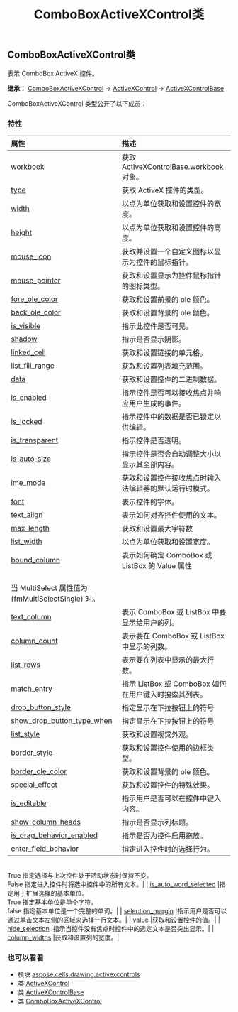 ﻿---
title: ComboBoxActiveXControl类
second_title: Aspose.Cells for Python via .NET API 参考文献
description:
type: docs
weight: 40
url: /zh/python-net/aspose.cells.drawing.activexcontrols/comboboxactivexcontrol/
is_root: false
---
## ComboBoxActiveXControl类
表示 ComboBox ActiveX 控件。



**继承：** [ComboBoxActiveXControl](/cells/python-net/aspose.cells.drawing.activexcontrols/comboboxactivexcontrol) → 
[ActiveXControl](/cells/python-net/aspose.cells.drawing.activexcontrols/activexcontrol) → 
[ActiveXControlBase](/cells/zh/python-net/aspose.cells.drawing.activexcontrols/activexcontrolbase)



ComboBoxActiveXControl 类型公开了以下成员：

### 特性
|属性|描述|
| :- | :- |
| [workbook](/cells/zh/python-net/aspose.cells.drawing.activexcontrols/comboboxactivexcontrol/workbook) |获取 [ActiveXControlBase.workbook](/cells/zh/python-net/aspose.cells.drawing.activexcontrols/activexcontrolbase#workbook) 对象。|
| [type](/cells/zh/python-net/aspose.cells.drawing.activexcontrols/comboboxactivexcontrol/type) |获取 ActiveX 控件的类型。|
| [width](/cells/zh/python-net/aspose.cells.drawing.activexcontrols/comboboxactivexcontrol/width) |以点为单位获取和设置控件的宽度。|
| [height](/cells/zh/python-net/aspose.cells.drawing.activexcontrols/comboboxactivexcontrol/height) |以点为单位获取和设置控件的高度。|
| [mouse_icon](/cells/zh/python-net/aspose.cells.drawing.activexcontrols/comboboxactivexcontrol/mouse_icon) |获取并设置一个自定义图标以显示为控件的鼠标指针。|
| [mouse_pointer](/cells/zh/python-net/aspose.cells.drawing.activexcontrols/comboboxactivexcontrol/mouse_pointer) |获取和设置显示为控件鼠标指针的图标类型。|
| [fore_ole_color](/cells/zh/python-net/aspose.cells.drawing.activexcontrols/comboboxactivexcontrol/fore_ole_color) |获取和设置前景的 ole 颜色。|
| [back_ole_color](/cells/zh/python-net/aspose.cells.drawing.activexcontrols/comboboxactivexcontrol/back_ole_color) |获取和设置背景的 ole 颜色。|
| [is_visible](/cells/zh/python-net/aspose.cells.drawing.activexcontrols/comboboxactivexcontrol/is_visible) |指示此控件是否可见。|
| [shadow](/cells/zh/python-net/aspose.cells.drawing.activexcontrols/comboboxactivexcontrol/shadow) |指示是否显示阴影。|
| [linked_cell](/cells/zh/python-net/aspose.cells.drawing.activexcontrols/comboboxactivexcontrol/linked_cell) |获取和设置链接的单元格。|
| [list_fill_range](/cells/zh/python-net/aspose.cells.drawing.activexcontrols/comboboxactivexcontrol/list_fill_range) |获取和设置列表填充范围。|
| [data](/cells/zh/python-net/aspose.cells.drawing.activexcontrols/comboboxactivexcontrol/data) |获取和设置控件的二进制数据。|
| [is_enabled](/cells/zh/python-net/aspose.cells.drawing.activexcontrols/comboboxactivexcontrol/is_enabled) |指示控件是否可以接收焦点并响应用户生成的事件。|
| [is_locked](/cells/zh/python-net/aspose.cells.drawing.activexcontrols/comboboxactivexcontrol/is_locked) |指示控件中的数据是否已锁定以供编辑。|
| [is_transparent](/cells/zh/python-net/aspose.cells.drawing.activexcontrols/comboboxactivexcontrol/is_transparent) |指示控件是否透明。|
| [is_auto_size](/cells/zh/python-net/aspose.cells.drawing.activexcontrols/comboboxactivexcontrol/is_auto_size) |指示控件是否会自动调整大小以显示其全部内容。|
| [ime_mode](/cells/zh/python-net/aspose.cells.drawing.activexcontrols/comboboxactivexcontrol/ime_mode) |获取和设置控件接收焦点时输入法编辑器的默认运行时模式。|
| [font](/cells/zh/python-net/aspose.cells.drawing.activexcontrols/comboboxactivexcontrol/font) |表示控件的字体。|
| [text_align](/cells/zh/python-net/aspose.cells.drawing.activexcontrols/comboboxactivexcontrol/text_align) |表示如何对齐控件使用的文本。|
| [max_length](/cells/zh/python-net/aspose.cells.drawing.activexcontrols/comboboxactivexcontrol/max_length) |获取和设置最大字符数|
| [list_width](/cells/zh/python-net/aspose.cells.drawing.activexcontrols/comboboxactivexcontrol/list_width) |以点为单位获取和设置宽度。|
| [bound_column](/cells/zh/python-net/aspose.cells.drawing.activexcontrols/comboboxactivexcontrol/bound_column) |表示如何确定 ComboBox 或 ListBox 的 Value 属性<br/>当 MultiSelect 属性值为 (fmMultiSelectSingle) 时。|
| [text_column](/cells/zh/python-net/aspose.cells.drawing.activexcontrols/comboboxactivexcontrol/text_column) |表示 ComboBox 或 ListBox 中要显示给用户的列。|
| [column_count](/cells/zh/python-net/aspose.cells.drawing.activexcontrols/comboboxactivexcontrol/column_count) |表示要在 ComboBox 或 ListBox 中显示的列数。|
| [list_rows](/cells/zh/python-net/aspose.cells.drawing.activexcontrols/comboboxactivexcontrol/list_rows) |表示要在列表中显示的最大行数。|
| [match_entry](/cells/zh/python-net/aspose.cells.drawing.activexcontrols/comboboxactivexcontrol/match_entry) |指示 ListBox 或 ComboBox 如何在用户键入时搜索其列表。|
| [drop_button_style](/cells/zh/python-net/aspose.cells.drawing.activexcontrols/comboboxactivexcontrol/drop_button_style) |指定显示在下拉按钮上的符号|
| [show_drop_button_type_when](/cells/zh/python-net/aspose.cells.drawing.activexcontrols/comboboxactivexcontrol/show_drop_button_type_when) |指定显示在下拉按钮上的符号|
| [list_style](/cells/zh/python-net/aspose.cells.drawing.activexcontrols/comboboxactivexcontrol/list_style) |获取和设置视觉外观。|
| [border_style](/cells/zh/python-net/aspose.cells.drawing.activexcontrols/comboboxactivexcontrol/border_style) |获取和设置控件使用的边框类型。|
| [border_ole_color](/cells/zh/python-net/aspose.cells.drawing.activexcontrols/comboboxactivexcontrol/border_ole_color) |获取和设置背景的 ole 颜色。|
| [special_effect](/cells/zh/python-net/aspose.cells.drawing.activexcontrols/comboboxactivexcontrol/special_effect) |获取和设置控件的特殊效果。|
| [is_editable](/cells/zh/python-net/aspose.cells.drawing.activexcontrols/comboboxactivexcontrol/is_editable) |指示用户是否可以在控件中键入内容。|
| [show_column_heads](/cells/zh/python-net/aspose.cells.drawing.activexcontrols/comboboxactivexcontrol/show_column_heads) |指示是否显示列标题。|
| [is_drag_behavior_enabled](/cells/zh/python-net/aspose.cells.drawing.activexcontrols/comboboxactivexcontrol/is_drag_behavior_enabled) |指示是否为控件启用拖放。|
| [enter_field_behavior](/cells/zh/python-net/aspose.cells.drawing.activexcontrols/comboboxactivexcontrol/enter_field_behavior) |指定进入控件时的选择行为。<br/> True 指定选择与上次控件处于活动状态时保持不变。<br/> False 指定进入控件时将选中控件中的所有文本。|
| [is_auto_word_selected](/cells/zh/python-net/aspose.cells.drawing.activexcontrols/comboboxactivexcontrol/is_auto_word_selected) |指定用于扩展选择的基本单位。<br/>True 指定基本单位是单个字符。<br/> false 指定基本单位是一个完整的单词。|
| [selection_margin](/cells/zh/python-net/aspose.cells.drawing.activexcontrols/comboboxactivexcontrol/selection_margin) |指示用户是否可以通过单击文本左侧的区域来选择一行文本。|
| [value](/cells/zh/python-net/aspose.cells.drawing.activexcontrols/comboboxactivexcontrol/value) |获取和设置控件的值。|
| [hide_selection](/cells/zh/python-net/aspose.cells.drawing.activexcontrols/comboboxactivexcontrol/hide_selection) |指示当控件没有焦点时控件中的选定文本是否突出显示。|
| [column_widths](/cells/zh/python-net/aspose.cells.drawing.activexcontrols/comboboxactivexcontrol/column_widths) |获取和设置列的宽度。|



### 也可以看看
* 模块 [aspose.cells.drawing.activexcontrols](..)
* 类 [ActiveXControl](/cells/zh/python-net/aspose.cells.drawing.activexcontrols/activexcontrol)
* 类 [ActiveXControlBase](/cells/zh/python-net/aspose.cells.drawing.activexcontrols/activexcontrolbase)
* 类 [ComboBoxActiveXControl](/cells/zh/python-net/aspose.cells.drawing.activexcontrols/comboboxactivexcontrol)
